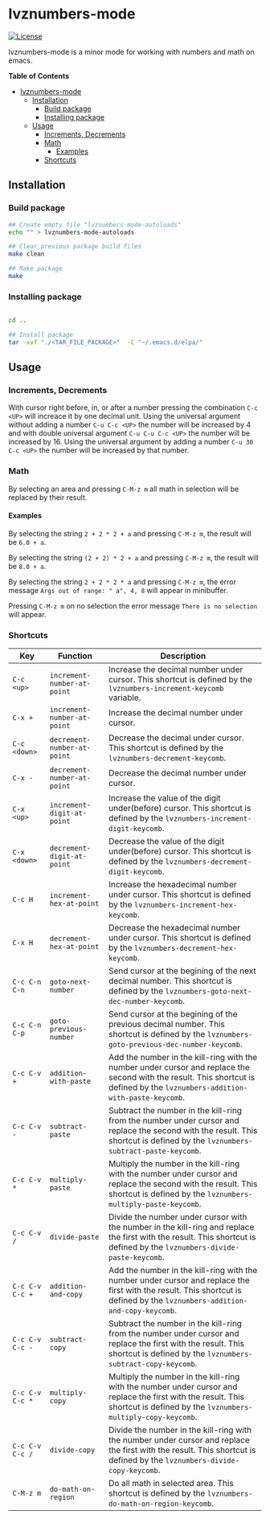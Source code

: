 # lvznumbers-mode #

[![License](https://img.shields.io/:license-gpl3-blue.svg)](./COPYING)

lvznumbers-mode is a minor mode for working with numbers and math on emacs.

<!-- markdown-toc start - Don't edit this section. Run M-x markdown-toc-generate-toc again -->
**Table of Contents**

- [lvznumbers-mode](#lvznumbers-mode)
    - [Installation](#installation)
        - [Build package](#build-package)
        - [Installing package](#installing-package)
    - [Usage](#usage)
        - [Increments, Decrements](#increments-decrements)
        - [Math](#math)
            - [Examples](#examples)
        - [Shortcuts](#shortcuts)

<!-- markdown-toc end -->

## Installation ##

### Build package ###

```bash
## Create empty file "lvznumbers-mode-autoloads"
echo "" > lvznumbers-mode-autoloads

## Clear previous package build files
make clean

## Make package
make
```

### Installing package ###

```bash

cd ..

## Install package
tar -xvf "./<TAR_FILE_PACKAGE>"  -C "~/.emacs.d/elpa/"

```

## Usage ##

### Increments, Decrements ###

With cursor right before, in, or after a number pressing the combination `C-c <UP>` will increace it by one decimal unit.
Using the universal argument without adding a number `C-u C-c <UP>` the number will be increased by 4 and with double universal argument `C-u C-u C-c <UP>` the number will be increased by 16.
Using the universal argument by adding a number `C-u 30 C-c <UP>` the number will be increased by that number.

### Math ###

By selecting an area and pressing `C-M-z m` all math in selection will be replaced by their result.

#### Examples ####

By selecting the string `2 + 2 * 2 + a` and pressing `C-M-z m`, the result will be `6.0 + a`.

By selecting the string `(2 + 2) * 2 + a` and pressing `C-M-z m`, the result will be `8.0 + a`.

By selecting the string `2 + 2 * 2 * a` and pressing `C-M-z m`, the error message `Args out of range: " a", 4, 8` will appear in minibuffer.

Pressing `C-M-z m` on no selection the error message `There is no selection` will appear.

### Shortcuts ###

Key | Function | Description
--- | --- | ---
`C-c <up>` | `increment-number-at-point` | Increase the decimal number under cursor. This shortcut is defined by the `lvznumbers-increment-keycomb` variable.
`C-x +` | `increment-number-at-point` | Increase the decimal number under cursor.
`C-c <down>` | `decrement-number-at-point` | Decrease the decimal under cursor. This shortcut is defined by the `lvznumbers-decrement-keycomb`.
`C-x -` | `decrement-number-at-point` | Decrease the decimal number under cursor.
`C-x <up>` | `increment-digit-at-point` | Increase the value of the digit under(before) cursor. This shortcut is defined by the `lvznumbers-increment-digit-keycomb`.
`C-x <down>` | `decrement-digit-at-point` | Decrease the value of the digit under(before) cursor. This shortcut is defined by the `lvznumbers-decrement-digit-keycomb`.
`C-c H` | `increment-hex-at-point` | Increase the hexadecimal number under cursor. This shortcut is defined by the `lvznumbers-increment-hex-keycomb`.
`C-x H` | `decrement-hex-at-point` | Decrease the hexadecimal number under cursor. This shortcut is defined by the `lvznumbers-decrement-hex-keycomb`.
`C-c C-n C-n` | `goto-next-number` | Send cursor at the begining of the next decimal number. This shortcut is defined by the `lvznumbers-goto-next-dec-number-keycomb`.
`C-c C-n C-p` | `goto-previous-number` | Send cursor at the begining of the previous decimal number. This shortcut is defined by the `lvznumbers-goto-previous-dec-number-keycomb`.
`C-c C-v +` | `addition-with-paste` | Add the number in the kill-ring with the number under cursor and replace the second with the result. This shortcut is defined by the `lvznumbers-addition-with-paste-keycomb`.
`C-c C-v -` | `subtract-paste` | Subtract the number in the kill-ring from the number under cursor and replace the second with the result. This shortcut is defined by the `lvznumbers-subtract-paste-keycomb`.
`C-c C-v *` | `multiply-paste` | Multiply the number in the kill-ring with the number under cursor and replace the second with the result. This shortcut is defined by the `lvznumbers-multiply-paste-keycomb`.
`C-c C-v /` | `divide-paste` | Divide the number under cursor with  the number in the kill-ring and replace the first with the result. This shortcut is defined by the `lvznumbers-divide-paste-keycomb`.
`C-c C-v C-c +` | `addition-and-copy` | Add the number in the kill-ring with the number under cursor and replace the first with the result. This shortcut is defined by the `lvznumbers-addition-and-copy-keycomb`.
`C-c C-v C-c -` | `subtract-copy` | Subtract the number in the kill-ring from the number under cursor and replace the first with the result. This shortcut is defined by the `lvznumbers-subtract-copy-keycomb`.
`C-c C-v C-c *` | `multiply-copy` | Multiply the number in the kill-ring with the number under cursor and replace the first with the result. This shortcut is defined by the `lvznumbers-multiply-copy-keycomb`.
`C-c C-v C-c /` | `divide-copy` | Divide the number in the kill-ring with the number under cursor and replace the first with the result. This shortcut is defined by the `lvznumbers-divide-copy-keycomb`.
`C-M-z m` | `do-math-on-region` | Do all math in selected area.  This shortcut is defined by the `lvznumbers-do-math-on-region-keycomb`.
